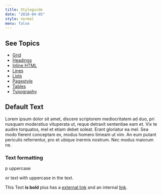 ```yaml
---
title: Styleguide
date: "2018-04-05"
style: normal
menu: false
---
```


## See Topics
* [Grid](./grid/)
* [Headings](./headings/)
* [Inline HTML](./html/)
* [Lines](./lines/)
* [Lists](./lists/)
* [Pagestyle](./pagestyle/)
* [Tables](./tables/)
* [Typography](./typography/)




## Default Text

Lorem ipsum dolor sit amet, discere scriptorem mediocritatem ad duo, pri nusquam moderatius vituperata ut, reque detraxit sententiae eam et. Vix te audire torquatos, mel et etiam debet soleat. Erant gloriatur ea mel. Sea modo fierent conceptam ex, modus homero timeam ut vim. An eum putant periculis referrentur, pro et ubique inermis nostrum. Nec modus maiorum ne.


### Text formatting
<p class="uppercase">p uppercase</p>

or text with <span class="uppercase">uppercase</span> in the text.

This Text **is bold** plus has a [external link](http://signalwerk.ch) and an internal [link](../).
